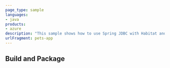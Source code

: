 ```yaml
---
page_type: sample
languages:
- java
products:
- azure
description: "This sample shows how to use Spring JDBC with Habitat and either h2 db or mssql"
urlFragment: pets-app
---
```


## Build and Package

